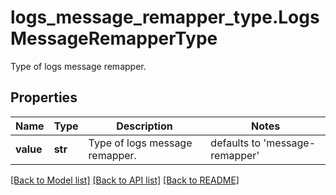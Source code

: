 # logs_message_remapper_type.LogsMessageRemapperType

Type of logs message remapper.
## Properties
Name | Type | Description | Notes
------------ | ------------- | ------------- | -------------
**value** | **str** | Type of logs message remapper. | defaults to 'message-remapper'

[[Back to Model list]](README.md#documentation-for-models) [[Back to API list]](README.md#documentation-for-api-endpoints) [[Back to README]](README.md)


